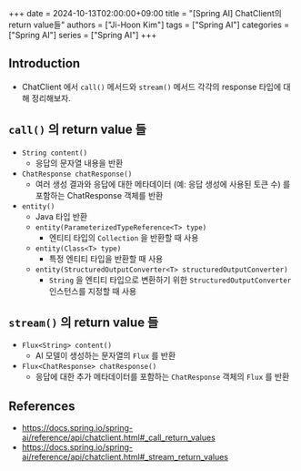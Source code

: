 +++
date = 2024-10-13T02:00:00+09:00
title = "[Spring AI] ChatClient의 return value들"
authors = ["Ji-Hoon Kim"]
tags = ["Spring AI"]
categories = ["Spring AI"]
series = ["Spring AI"]
+++

## Introduction

- ChatClient 에서 `call()` 메서드와 `stream()` 메서드 각각의 response 타입에 대해 정리해보자.

## `call()` 의 return value 들

- `String content()`
  - 응답의 문자열 내용을 반환
- `ChatResponse chatResponse()`
  - 여러 생성 결과와 응답에 대한 메타데이터 (예: 응답 생성에 사용된 토큰 수) 를 포함하는 ChatResponse 객체를 반환
- `entity()`
  - Java 타입 반환
  - `entity(ParameterizedTypeReference<T> type)`
    - 엔티티 타입의 `Collection` 을 반환할 때 사용
  - `entity(Class<T> type)`
    - 특정 엔티티 타입을 반환할 때 사용
  - `entity(StructuredOutputConverter<T> structuredOutputConverter)`
    - `String` 을 엔티티 타입으로 변환하기 위한 `StructuredOutputConverter` 인스턴스를 지정할 때 사용

## `stream()` 의 return value 들

- `Flux<String> content()`
  - AI 모델이 생성하는 문자열의 `Flux` 를 반환
- `Flux<ChatResponse> chatResponse()`
  - 응답에 대한 추가 메타데이터를 포함하는 `ChatResponse` 객체의 `Flux` 를 반환

## References

- https://docs.spring.io/spring-ai/reference/api/chatclient.html#_call_return_values
- https://docs.spring.io/spring-ai/reference/api/chatclient.html#_stream_return_values
